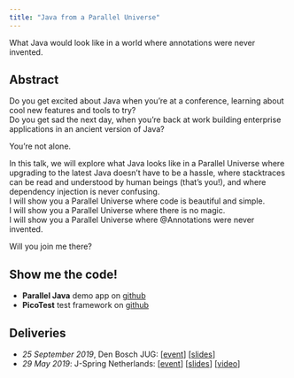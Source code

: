 ```yaml
---
title: "Java from a Parallel Universe"
---
```

What Java would look like in a world where annotations were never invented. 

## Abstract
Do you get excited about Java when you’re at a conference, learning about cool new features and tools to try?<br/>
Do you get sad the next day, when you’re back at work building enterprise applications in an ancient version of Java?

You’re not alone.

In this talk, we will explore what Java looks like in a Parallel Universe where upgrading to the latest Java doesn’t have to be a hassle, where stacktraces can be read and understood by human beings (that’s you!), and where dependency injection is never confusing.<br/>
I will show you a Parallel Universe where code is beautiful and simple.<br/>
I will show you a Parallel Universe where there is no magic.<br/>
I will show you a Parallel Universe where @Annotations were never invented.

Will you join me there?

## Show me the code!
* **Parallel Java** demo app on [github](https://github.com/jqno/paralleljava)
* **PicoTest** test framework on [github](https://github.com/jqno/picotest)

## Deliveries
* _25 September 2019_, Den Bosch JUG: [[event](https://www.meetup.com/Den-Bosch-Java-User-Group/events/263672508/)] [[slides](2019-denboschjug)]
* _29 May 2019_: J-Spring Netherlands: [[event](https://jspring.nl/sessions/java-from-a-parallel-universe/)] [[slides](2019-jspring)] [[video](https://www.youtube.com/watch?v=Yj_Bh93omw4)]

